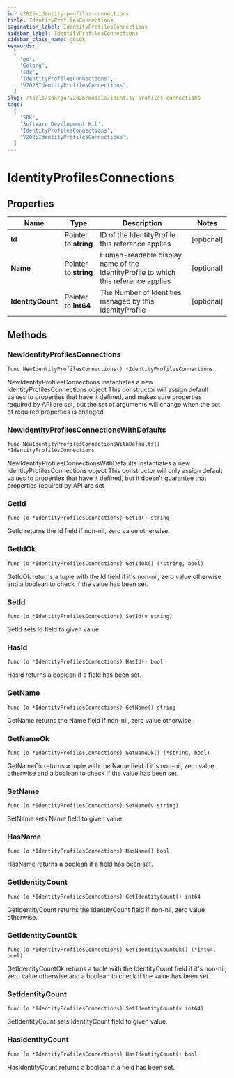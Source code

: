 ```yaml
---
id: v2025-identity-profiles-connections
title: IdentityProfilesConnections
pagination_label: IdentityProfilesConnections
sidebar_label: IdentityProfilesConnections
sidebar_class_name: gosdk
keywords:
  [
    'go',
    'Golang',
    'sdk',
    'IdentityProfilesConnections',
    'V2025IdentityProfilesConnections',
  ]
slug: /tools/sdk/go/v2025/models/identity-profiles-connections
tags:
  [
    'SDK',
    'Software Development Kit',
    'IdentityProfilesConnections',
    'V2025IdentityProfilesConnections',
  ]
---
```


# IdentityProfilesConnections

## Properties

| Name | Type | Description | Notes |
| --- | --- | --- | --- |
| **Id** | Pointer to **string** | ID of the IdentityProfile this reference applies | [optional] |
| **Name** | Pointer to **string** | Human-readable display name of the IdentityProfile to which this reference applies | [optional] |
| **IdentityCount** | Pointer to **int64** | The Number of Identities managed by this IdentityProfile | [optional] |

## Methods

### NewIdentityProfilesConnections

`func NewIdentityProfilesConnections() *IdentityProfilesConnections`

NewIdentityProfilesConnections instantiates a new IdentityProfilesConnections object This constructor will assign default values to properties that have it defined, and makes sure properties required by API are set, but the set of arguments will change when the set of required properties is changed

### NewIdentityProfilesConnectionsWithDefaults

`func NewIdentityProfilesConnectionsWithDefaults() *IdentityProfilesConnections`

NewIdentityProfilesConnectionsWithDefaults instantiates a new IdentityProfilesConnections object This constructor will only assign default values to properties that have it defined, but it doesn't guarantee that properties required by API are set

### GetId

`func (o *IdentityProfilesConnections) GetId() string`

GetId returns the Id field if non-nil, zero value otherwise.

### GetIdOk

`func (o *IdentityProfilesConnections) GetIdOk() (*string, bool)`

GetIdOk returns a tuple with the Id field if it's non-nil, zero value otherwise and a boolean to check if the value has been set.

### SetId

`func (o *IdentityProfilesConnections) SetId(v string)`

SetId sets Id field to given value.

### HasId

`func (o *IdentityProfilesConnections) HasId() bool`

HasId returns a boolean if a field has been set.

### GetName

`func (o *IdentityProfilesConnections) GetName() string`

GetName returns the Name field if non-nil, zero value otherwise.

### GetNameOk

`func (o *IdentityProfilesConnections) GetNameOk() (*string, bool)`

GetNameOk returns a tuple with the Name field if it's non-nil, zero value otherwise and a boolean to check if the value has been set.

### SetName

`func (o *IdentityProfilesConnections) SetName(v string)`

SetName sets Name field to given value.

### HasName

`func (o *IdentityProfilesConnections) HasName() bool`

HasName returns a boolean if a field has been set.

### GetIdentityCount

`func (o *IdentityProfilesConnections) GetIdentityCount() int64`

GetIdentityCount returns the IdentityCount field if non-nil, zero value otherwise.

### GetIdentityCountOk

`func (o *IdentityProfilesConnections) GetIdentityCountOk() (*int64, bool)`

GetIdentityCountOk returns a tuple with the IdentityCount field if it's non-nil, zero value otherwise and a boolean to check if the value has been set.

### SetIdentityCount

`func (o *IdentityProfilesConnections) SetIdentityCount(v int64)`

SetIdentityCount sets IdentityCount field to given value.

### HasIdentityCount

`func (o *IdentityProfilesConnections) HasIdentityCount() bool`

HasIdentityCount returns a boolean if a field has been set.
